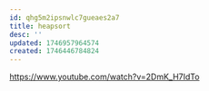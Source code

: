 ```yaml
---
id: qhg5m2ipsnwlc7gueaes2a7
title: heapsort
desc: ''
updated: 1746957964574
created: 1746446784824
---
```


https://www.youtube.com/watch?v=2DmK_H7IdTo

